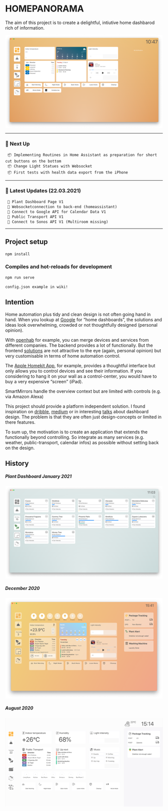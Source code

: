 # HOMEPANORAMA

The aim of this project is to create a delightful, intiutive home dashbarod rich of information.

![March 2021](/doc/current_status_march_2021.png?)

---

### 🛫 Next Up
```
 📦 Implementing Routines in Home Assistant as preparation for short cut buttons on the bottom
 📦 Change Light Statues with Websocket
 📦 First tests with health data export from the iPhone
```
---

### 🛬 Latest Updates (22.03.2021)
```
 🎉 Plant Dashboard Page V1  
 🎉 Websocketconnection to back-end (homeassistant)
 🎉 Connect to Google API for Calendar Data V1 
 🎉 Public Transport API V1
 🎉 Connect to Sonos API V1 (Multiroom missing)
```

---

## Project setup
```
npm install
```

### Compiles and hot-reloads for development
```
npm run serve
```

```
config.json example in wiki!
```

## Intention
Home automation plus tidy and clean design is not often going hand in hand. When you lookup at [Google](https://www.google.com/search?q=home+dashboard&source=lnms&tbm=isch&sa=X&ved=2ahUKEwjf4JDPxrrpAhUHyaQKHaLNCPAQ_AUoAXoECAwQAw&biw=1309&bih=717) for “home dashboards”, the solutions and ideas look overwhelming, crowded or not thoughtfully designed (personal opinion).

With [openhab](https://www.openhab.org/) for example, you can merge devices and services from different companies. The backend provides a lot of functionally. But the frontend [solutions](https://www.openhab.org/docs/configuration/habpanel.html) are not attractive to the eye (again, personal opinion) but very customisable in terms of home automation control.

The [Apple Homekit App](https://support.apple.com/library/content/dam/edam/applecare/images/de_DE/macos/macos-mojave-ios12-macbook-iphone-x-home-app-notifications-hero-crop.jpg), for example, provides a thoughtful interface but only allows you to control devices and see their information. If you considering to hang it on your wall as a control-center, you would have to buy a very expensive “screen” (iPad).

SmartMirrors handle the overview context but are limited with controls (e.g. via Amazon Alexa)

This project should provide a platform independent solution. I found inspiration on [dribble](https://dribbble.com/9raik/collections/2054777-HomeApp), [medium](https://onezero.medium.com/the-morning-paper-revisited-35b407822494) or in interesting [talks](https://www.youtube.com/watch?v=aZZCZpc0AcY) about dashboard design. The problem is that they are often just design-concepts or limited in there features.

To sum up, the motivation is to create an application that extends the functionally beyond controlling. So integrate as many services (e.g. weather, public-transport, calendar infos) as possible without setting back on the design.

## History
##### Plant Dashboard January 2021
![Jan 2021](doc/current_statues_plant_dashboard.png?)

##### December 2020
![](/doc/current_status_december_2020.png?)

##### August 2020
![Aug 2020](/doc/current_statues.png?)
